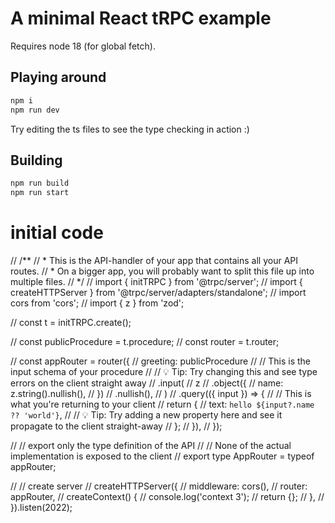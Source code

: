 # A minimal React tRPC example

Requires node 18 (for global fetch).

## Playing around

```bash
npm i
npm run dev
```

Try editing the ts files to see the type checking in action :)

## Building

```bash
npm run build
npm run start
```

# initial code 

// /**
//  * This is the API-handler of your app that contains all your API routes.
//  * On a bigger app, you will probably want to split this file up into multiple files.
//  */
// import { initTRPC } from '@trpc/server';
// import { createHTTPServer } from '@trpc/server/adapters/standalone';
// import cors from 'cors';
// import { z } from 'zod';

// const t = initTRPC.create();

// const publicProcedure = t.procedure;
// const router = t.router;

// const appRouter = router({
//   greeting: publicProcedure
//     // This is the input schema of your procedure
//     // 💡 Tip: Try changing this and see type errors on the client straight away
//     .input(
//       z
//         .object({
//           name: z.string().nullish(),
//         })
//         .nullish(),
//     )
//     .query(({ input }) => {
//       // This is what you're returning to your client
//       return {
//         text: `hello ${input?.name ?? 'world'}`,
//         // 💡 Tip: Try adding a new property here and see it propagate to the client straight-away
//       };
//     }),
// });

// // export only the type definition of the API
// // None of the actual implementation is exposed to the client
// export type AppRouter = typeof appRouter;

// // create server
// createHTTPServer({
//   middleware: cors(),
//   router: appRouter,
//   createContext() {
//     console.log('context 3');
//     return {};
//   },
// }).listen(2022);
